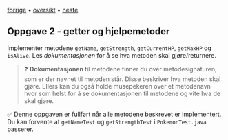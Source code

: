 [forrige](./01-feltvariabler_og_konstruktor.md)  &bullet; [oversikt](../README.md#steg-for-steg) &bullet; [neste](./03-toString.md)

## Oppgave 2 - getter og hjelpemetoder
Implementer metodene `getName`, `getStrength`, `getCurrentHP`, `getMaxHP` og `isAlive`. Les *dokumentasjonen* for å se hva metoden skal gjøre/returnere.

>:question: **Dokumentasjonen** til metodene finner du over metodesignaturen, som er der navnet til metoden står. Disse beskriver hva metoden skal gjøre. Ellers kan du også holde musepekeren over et metodenavn hvor som helst for å se dokumentasjonen til metodene og vite hva de skal gjøre.

✅ Denne oppgaven er fullført når alle metodene beskrevet er implementert. Du kan forvente at `getNameTest` og `getStrengthTest` i `PokemonTest.java` passerer.